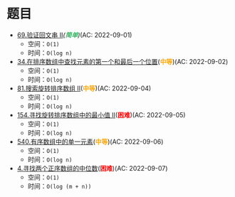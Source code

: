 # 题目

- [69.验证回文串 II](/src/main/java/leetcode/binary_chop/sub0069/README.md)_(<b style="color: #2db55d">简单</b>)_(AC: 2022-09-01)
  - 空间：`O(1)`
  - 时间：`O(log n)`
- [34.在排序数组中查找元素的第一个和最后一个位置](/src/main/java/leetcode/binary_chop/sub0034/README.md)(<b style="color: orange">中等</b>)(AC: 2022-09-02)
  - 空间：`O(1)`
  - 时间：`O(log n)`
- [81.搜索旋转排序数组 II](/src/main/java/leetcode/binary_chop/sub0081/README.md)(<b style="color: orange">中等</b>)(AC: 2022-09-04)
  - 空间：`O(1)`
  - 时间：`O(log n)`
- [154.寻找旋转排序数组中的最小值 II](/src/main/java/leetcode/binary_chop/sub0154/README.md)(<b style="color: red">困难</b>)(AC: 2022-09-05)
  - 空间：`O(1)`
  - 时间：`O(log n)`
- [540.有序数组中的单一元素](/src/main/java/leetcode/binary_chop/sub0540/README.md)(<b style="color: orange">中等</b>)(AC: 2022-09-06)
  - 空间：`O(1)`
  - 时间：`O(log n)`
- [4.寻找两个正序数组的中位数](/src/main/java/leetcode/binary_chop/sub0004/README.md)(<b style="color: red">困难</b>)(AC: 2022-09-07)
  - 空间：`O(1)`
  - 时间：`O(log (m + n))`
